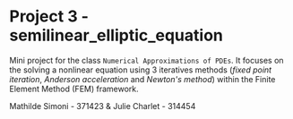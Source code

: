 # Project 3 - semilinear_elliptic_equation

Mini project for the class `Numerical Approximations of PDEs`. It focuses on the solving a nonlinear equation using 3 iteratives methods (_fixed point iteration_, _Anderson acceleration_ and _Newton's method_) within the Finite Element Method (FEM) framework.

Mathilde Simoni - 371423 & Julie Charlet - 314454

